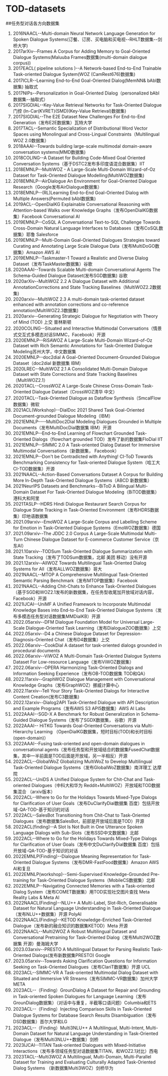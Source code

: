 # TOD-datasets
##任务型对话各方向数据集
1. 2016NAACL--Multi-domain Neural Network Language Generation for Spoken Dialogue Systems(订餐、订房、买电脑和买电视--RHLT数据集--剑桥大学)
2. 2017arXiv--Frames A Corpus for Adding Memory to Goal-Oriented Dialogue Systems(Maluuba Frames数据集(multi-domain dialogue corpus))
3. 2017EACL( pipeline solutions )--A Network-based End-to-End Trainable Task-oriented Dialogue System(WOZ (CamRest676)数据集)
4. 2017ICLR--Learning End-to-End Goal-Oriented Dialog(MemNN& bAbI数据集)  抽取式  
5. 2017NIPs--Personalization in Goal-Oriented Dialog（personalized bAbI数据集--抽取式）
6. 2017SIGDIAL--Key-Value Retrieval Networks for Task-Oriented Dialogue  门控 (In-Car(KVRET)(SMD)(Key-Value Retrieval)数据集)
7. 2017SIGDIAL--The E2E Dataset New Challenges For End-to-End Generation（发布E2E数据集）瓦特大学
8. 2017TACL--Semantic Specialization of Distributional Word Vector Spaces using Monolingual and Cross-Lingual Constraints（Multilingual WOZ 2.0数据集）
9. 2018AAAI--Towards building large-scale multimodal domain-aware conversation systems(MMD数据集)
10. 2018COLING--A Dataset for Building Code-Mixed Goal Oriented Conversation Systems（基于DSTC2发布多印度语混合数据集）IIT
11. 2018EMNLP--MultiWOZ - A Large-Scale Multi-Domain Wizard-of-Oz Dataset for Task-Oriented Dialogue Modelling(MultiWOZ数据集)
12. 2018EMNLP--AirDialogue An Environment for Goal-Oriented Dialogue Research（Google发布AirDialogue数据集）
13. 2018EMNLP--(RL)Learning End-to-End Goal-Oriented Dialog with Multiple Answers(Permuted bAbI数据集)
14. 2019ACL--OpenDialKG Explainable Conversational Reasoning with Attention-based Walks over Knowledge Graphs（发布OpenDialKG数据集）Facebook Conversational AI
15. 2019EMNLP--CoSQL A Conversational Text-to-SQL Challenge Towards Cross-Domain Natural Language Interfaces to Databases（发布CoSQL数据集）耶鲁 Salesforce
16. 2019EMNLP--Multi-Domain Goal-Oriented Dialogues Strategies toward Curating and Annotating Large Scale Dialogue Data（发布MultiDoGO数据集）Amazon AWS AI
17. 2019EMNLP--Taskmaster-1 Toward a Realistic and Diverse Dialog Dataset（发布TaskMaster数据集）谷歌
18. 2020AAAI--Towards Scalable Multi-domain Conversational Agents The Schema-Guided Dialogue Dataset(发布SGD数据集) 谷歌
19. 2020arXiv--MultiWOZ 2.2  A Dialogue Dataset with Additional AnnotationCorrections and State Tracking Baselines（MultiWOZ2.2数据集)
20. 2020arxiv--MultiWOZ 2.3 A multi-domain task-oriented dataset enhanced with annotation corrections and co-reference annotation(MultiWOZ2.3数据集)
21. 2020arxiv--Generating Strategic Dialogue for Negotiation with Theory of Mind (TOD) 上交 普林斯顿
22. 2020COLING--Situated and Interactive Multimodal Conversations（情景式交互式多模态对话SIMMC，Facebook）开源
23. 2020EMNLP--RiSAWOZ A Large-Scale Multi-Domain Wizard-of-Oz Dataset with Rich Semantic Annotations for Task-Oriented Dialogue Modeling苏州大学，中文数据集
24. 2020EMNLP--doc2dial A Goal-Oriented Document-Grounded Dialogue Dataset（doc2dial  新数据集 IBM）
25. 2020LREC--MultiWOZ 2.1 A Consolidated Multi-Domain Dialogue Dataset with State Corrections and State Tracking Baselines（MultiWOZ2.1）
26. 2020TACL--CrossWOZ A Large-Scale Chinese Cross-Domain Task-Oriented Dialogue Dataset（CrossWOZ清华  中文） 
27. 2020TACL--Task-Oriented Dialogue as Dataflow Synthesis（SmcalFlow数据集）微软
28. 2021ACL(Workshop)--DialDoc 2021 Shared Task Goal-Oriented Document-grounded Dialogue Modeling（IBM）
29. 2021EMNLP----MultiDoc2Dial Modeling Dialogues Grounded in Multiple Documents（发布MultiDocDial数据集 IBM）开源
30. 2021EMNLP--End-to-End Learning of Flowchart Grounded Task-Oriented Dialogs（flowchart grounded TOD）发布了新的数据集FloDial  IIT
31. 2021EMNLP--SIMMC 2.0 A Task-oriented Dialog Dataset for Immersive Multimodal Conversations（新数据集， Facebook）
32. 2021EMNLP--Don't be Contradicted with Anything! CI-ToD Towards Benchmarking Consistency for Task-oriented Dialogue System（哈工大CI-TOD数据集）开源 
33. 2021NAACL--Action-Based Conversations Dataset A Corpus for Building More In-Depth Task-Oriented Dialogue Systems（ABCD 新数据集）
34. 2021NeurIPS Datasets and Benchmarks--BiToD A Bilingual Multi-Domain Dataset For Task-Oriented Dialogue Modeling（BiTOD数据集）港科大和阿里
35. 2021TASLP--HDRS Hindi Dialogue Restaurant Search Corpus for Dialogue State Tracking in Task-Oriented Environment（发布HDRS数据集）印地语数据集
36. 2021.09arxiv--EmoWOZ A Large-Scale Corpus and Labelling Scheme for Emotion in Task-Oriented Dialogue Systems（EmoWOZ数据集）德国
37. 2021.09arxiv--The JDDC 2.0 Corpus A Large-Scale Multimodal Multi-Turn Chinese Dialogue Dataset for E-commerce Customer Service（京东AI）
38. 2021.10arxiv--TODSum Task-Oriented Dialogue Summarization with State Tracking（发布了TODSum数据集，北邮  美团 移动）没有开源
39. 2021.12arxiv--AllWOZ Towards Multilingual Task-Oriented Dialog Systems for All（发布ALLWOZ数据集）哥大
40. 2021NAACL--MTOP A Comprehensive Multilingual Task-Oriented Semantic Parsing Benchmark（发布MTOP数据集）Facebook
41. 2021NAACL--Adding Chit-Chats to Enhance Task-Oriented Dialogues（基于SGD和WOZ2.1发布的新数据集，在任务型收尾加开放域对话内容，Facebook）开源
42. 2021IJCAI--UniMF A Unified Framework to Incorporate Multimodal Knowledge Bases into End-to-End Task-Oriented Dialogue Systems（发布多模态任务型对话数据集MMDialKB）开源
43. 2022.05arxiv--DFM Dialogue Foundation Model for Universal Large-Scale Dialogue-Oriented Task Learning（发布DialogueZOO数据集）上交
44. 2022.05arxiv--D4 a Chinese Dialogue Dataset for Depression-Diagnosis-Oriented Chat（发布D4数据集）上交
45. 2022.06arxiv--CookDial A dataset for task-oriented dialogs grounded in procedural documents
46. 2022.06arxiv--ViWOZ A Multi-Domain Task-Oriented Dialogue Systems Dataset For Low-resource Language（发布ViWOZ数据集）
47. 2022.06arxiv--OPERA Harmonizing Task-Oriented Dialogs and Information Seeking Experience（发布OB-TOD数据集 TOD和QA）
48. 2022.11arxiv--GraphWOZ Dialogue Management with Conversational Knowledge Graphs（发布GraphWOZ）挪威计算中心
49. 2022.11arxiv--Tell Your Story Task-Oriented Dialogs for Interactive Content Creation(发布C3数据集)
50. 2022.12arxiv--Dialog2API Task-Oriented Dialogue with API Description and Example Programs（发布AWS S3 API5数据集）AWS AI Labs
51. 2022AAAI--SGD-X A Benchmark for Robust Generalization in Schema-Guided Dialogue Systems（发布了SGDX数据集， 谷歌）开源
52. 2022AAAI-- HiTKG Towards Goal-Oriented Conversations via Multi-Hierarchy Learning （OpenDialKG数据集，短时目标(TOD)和长时目标(open-domain)）
53. 2022AAAI--Fusing task-oriented and open-domain dialogues in conversational agents（发布任务型和开放域结合的数据集FusedChat数据集，其中一半前面是TOD后面是开放域，另一半相反）开源
54. 2022ACL--GlobalWoZ Globalizing MultiWoZ to Develop Multilingual Task-Oriented Dialogue Systems（发布GlobalWoZ数据集）南洋理工 达摩院
55. 2022ACL--UniDS A Unified Dialogue System for Chit-Chat and Task-oriented Dialogues（中科大和华为 Reddit+MultiWOZ）开放域和TOD数据集混合 （arxiv版本）
56. 2022ACL--Where to Go for the Holidays Towards Mixed-Type Dialogs for Clarification of User Goals（发布DuClarifyDial数据集 百度）包括开放域-QA-TOD-基于知识的对话
58. 2022ACL--SalesBot Transitioning from Chit-Chat to Task-Oriented Dialogues（发布数据集SalesBot，前部是开放域后面是TOD）开源
58. 2022ACL(finding)--A Slot Is Not Built in One Utterance Spoken Language Dialogs with Sub-Slots（发布SSD中文数据集）北邮
59. 2022ACL--Where to Go for the Holidays Towards Mixed-Type Dialogs for Clarification of User Goals（发布中文DuClarifyDial数据集 百度）包括开放域-QA-TOD-基于知识的对话
60. 2022EMNLP(Finding)--Dialogue Meaning Representation for Task-Oriented Dialogue Systems（发布DMR-FastFood数据集）Amazon AWS AI和复旦
61. 2022EMNLP(workshop)--Semi-Supervised Knowledge-Grounded Pre-training for Task-Oriented Dialogue Systems（MobileCS数据集）北邮
62. 2022EMNLP--Navigating Connected Memories with a Task-oriented Dialog System（发布COMET数据集）用TOD实现社交图片查找 Meta Reality Labs & Meta AI
63. 2022NAACL(Finding)--NLU++ A Multi-Label, Slot-Rich, Generalisable Dataset for Natural Language Understanding in Task-Oriented Dialogue（发布NLU++数据集）开源 PolyAI
64. 2022NAACL(Finding)--KETOD Knowledge-Enriched Task-Oriented Dialogue（发布新的融合知识的数据集KETOD）Meta 开源
65. 2022NAACL--Multi2WOZ A Robust Multilingual Dataset and Conversational Pretraining for Task-Oriented Dialog（发布Multi2WOZ数据集  开源）曼海姆大学
66. 2023.03arxiv--PRESTO A Multilingual Dataset for Parsing Realistic Task-Oriented Dialogs(发布新数据集PRESTO) Google 
67. 2023.05arxiv--Towards Asking Clarification Questions for Information Seeking on Task-Oriented Dialogues（发布ClariT数据集）开源 UCL
68. 2023ACL--SIMMC-VR A Task-oriented Multimodal Dialog Dataset with Situated and Immersive VR Streams（发布SIMMC-VR数据集）加州大学 META
69. 2023ACL--（Finding）GrounDialog A Dataset for Repair and Grounding in Task-oriented Spoken Dialogues for Language Learning（发布GrounDialog数据集）（对话中与重复，半截等口语问题）Columbia和ETS
70. 2023ACL--（Finding）Injecting Comparison Skills in Task-Oriented Dialogue Systems for Database Search Results Disambiguation（发布DSD数据集）首尔大学和LG
71. 2023ACL--（Finding）Multi3NLU++ A Multilingual, Multi-Intent, Multi-Domain Dataset for Natural Language Understanding in Task-Oriented Dialogue（发布Multi3NLU++数据集）剑桥
72. 2023IJCAI--TITAN  Task-oriented Dialogues with Mixed-Initiative Interactions（发布多领域任务型对话数据集TITAN，和WOZ2.1对比）西电
73. 2023TACL--Multi3WOZ A Multilingual, Multi-Domain, Multi-Parallel Dataset for Training and Evaluating Culturally Adapted Task-Oriented Dialog Systems （新数据集Multi3WOZ）剑桥华为
